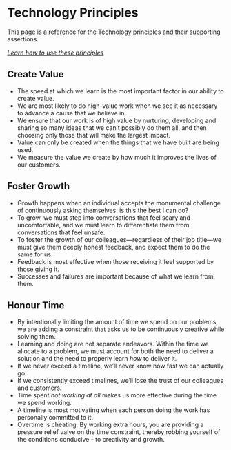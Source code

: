 # Technology Principles

This page is a reference for the Technology principles and their supporting assertions. 

_[Learn how to use these principles](culture-and-principles.md)_

## Create Value
- The speed at which we learn is the most important factor in our ability to create value.
- We are most likely to do high-value work when we see it as necessary to advance a cause that we believe in.
- We ensure that our work is of high value by nurturing, developing and sharing so many ideas that we can’t possibly do them all, and then choosing only those that will make the largest impact.
- Value can only be created when the things that we have built are being used.
- We measure the value we create by how much it improves the lives of our customers.

## Foster Growth
- Growth happens when an individual accepts the monumental challenge of continuously asking themselves: is this the best I can do?
- To grow, we must step into conversations that feel scary and uncomfortable, and we must learn to differentiate them from conversations that feel unsafe.
- To foster the growth of our colleagues—regardless of their job title—we must give them deeply honest feedback, and expect them to do the same for us.
- Feedback is most effective when those receiving it feel supported by those giving it.
- Successes and failures are important because of what we learn from them.

## Honour Time
- By intentionally limiting the amount of time we spend on our problems, we are adding a constraint that asks us to be continuously creative while solving them.
- Learning and doing are not separate endeavors. Within the time we allocate to a problem, we must account for both the need to deliver a solution and the need to properly learn _how_ to deliver it.
- If we never exceed a timeline, we’ll never know how fast we can actually go.
- If we consistently exceed timelines, we’ll lose the trust of our colleagues and customers.
- Time spent _not working at all_ makes us more effective during the time we spend working.
- A timeline is most motivating when each person doing the work has personally committed to it.
- Overtime is cheating. By working extra hours, you are providing a pressure relief valve on the time constraint, thereby robbing yourself of the conditions conducive - to creativity and growth.
